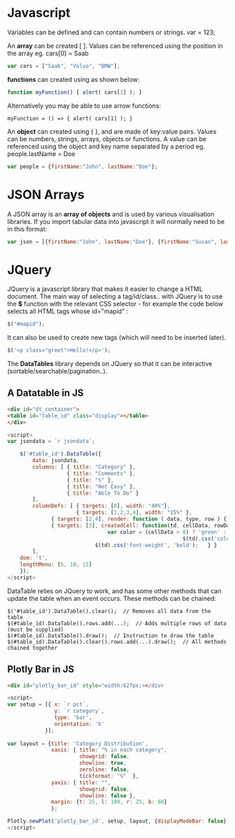 # Javascript
Variables can be defined and can contain numbers or strings.
  var = 123;

An **array** can be created [ ]. Values can be referenced using the position in the array eg. cars[0] = Saab
```js
var cars = ["Saab", "Volvo", "BMW"];
```

**functions** can created using as shown below:
```js
function myFunction() { alert( cars[1] ); }
```
Alternatively you may be able to use arrow functions:
```
myFunction = () => { alert( cars[1] ); }
```

An **object** can created using { }, and are made of key:value pairs. Values can be numbers, strings, arrays, objects or functions. A value can be referenced using the object and key name separated by a period eg. people.lastName = Doe
```js
var people = {firstName:"John", lastName:"Doe"};     
```

# JSON Arrays
A JSON array is an **array of objects** and is used by various visualisation libraries. If you import tabular data into javascript it will normally need to be in this format:  
```js
var json = [{firstName:"John", lastName:"Doe"}, {firstName:"Susan", lastName:"Smith"}, {firstName:"David", lastName:"Jones"}];     
```



# JQuery
JQuery is a javascript library that makes it easier to change a HTML document. The main way of selecting a tag/id/class.. with JQuery is to use the **$** function with the relevant CSS selector - for example the code below selects all HTML tags whose id="mapid" :
```js
$("#mapid");
```
It can also be used to create new tags (which will need to be inserted later).
```js
$('<p class="greet">Hello!</p>');
```
The **DataTables** library depends on JQuery so that it can be interactive (sortable/searchable/pagination..). 



## A Datatable in JS
```html
<div id="dt_container">
<table id="table_id" class="display"></table>
</div>
```
```js
<script>
var jsondata = `r jsondata`;

    $('#table_id').DataTable({
        data: jsondata,
        columns: [ { title: "Category" },
                   { title: "Comments" },
                   { title: "%" },
                   { title: "Net Easy" },
                   { title: "Able To Do" }
        ],
        columnDefs: [ { targets: [0], width: "40%"},
                      { targets: [1,2,3,4], width: "15%" },
		      { targets: [2,4], render: function ( data, type, row ) { return data*100 + "%"; } },
		      { targets: [3], createdCell: function(td, cellData, rowData, row, col) {
		      					var color = (cellData > 0) ? 'green' : 'red';
                                                        $(td).css('color', color);
							$(td).css('font-weight', 'bold');	} }
        ],
	dom: 't',
	lengthMenu: [5, 10, 15]
    });
</script>
```
DataTable relies on JQuery to work, and has some other methods that can update the table when an event occurs. These methods can be chained: 
```
$('#table_id').DataTable().clear();  // Removes all data from the table
$(#table_id).DataTable().rows.add(...);  // Adds multiple rows of data (must be supplied)
$(#table_id).DataTable().draw();  // Instruction to draw the table
$(#table_id).DataTable().clear().rows.add(...).draw();  // All methods chained together
```

## Plotly Bar in JS
```html
<div id="plotly_bar_id" style="width:627px;></div>
```
```js
<script>
var setup = [{ x: `r pct`,
               y: `r category`,
               type: 'bar',
               orientation: 'h'
            }];
            
var layout = {title: 'Category Distribution',
              xaxis: { title: "% in each category",
                       showgrid: false,
                       showline: true,
                       zeroline: false,
                       tickformat: "%"  },
              yaxis: { title: "",
                       showgrid: false,
                       showline: false },
              margin: {t: 25, l: 100, r: 25, b: 60}
              };

Plotly.newPlot('plotly_bar_id', setup, layout, {displayModeBar: false});
</script>
```
